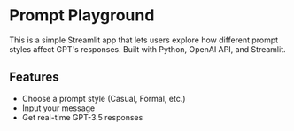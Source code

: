 # Prompt Playground

This is a simple Streamlit app that lets users explore how different prompt styles affect GPT's responses. Built with Python, OpenAI API, and Streamlit.

## Features
- Choose a prompt style (Casual, Formal, etc.)
- Input your message
- Get real-time GPT-3.5 responses